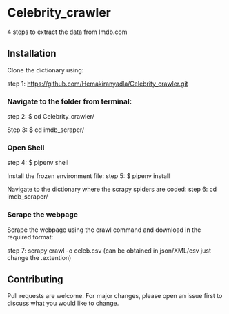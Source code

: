 # Celebrity_crawler
4 steps to extract the data from Imdb.com


## Installation


Clone the dictionary using:

step 1: https://github.com/Hemakiranyadla/Celebrity_crawler.git

### Navigate to the folder from terminal:

step 2: $ cd Celebrity_crawler/

Step 3: $ cd imdb_scraper/

### Open Shell 

step 4: $ pipenv shell

Install the frozen environment file:
step 5: $ pipenv install

Navigate to the dictionary where the scrapy spiders are coded:
step 6: cd imdb_scraper/

### Scrape the webpage
Scrape the webpage using the crawl command and download in the required format:

step 7: scrapy crawl -o celeb.csv 
(can be obtained in json/XML/csv just change the .extention) 



## Contributing
Pull requests are welcome. For major changes, please open an issue first to discuss what you would like to change.
